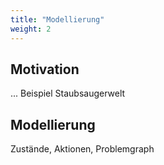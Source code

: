 ```yaml
---
title: "Modellierung"
weight: 2
---
```


## Motivation

... Beispiel Staubsaugerwelt

## Modellierung

Zustände, Aktionen, Problemgraph

